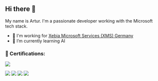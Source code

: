 ## Hi there :wave:

My name is Artur. I'm a passionate developer working with the Microsoft tech stack.

- :hammer: I'm working for [Xebia Microsoft Services (XMS) Germany](https://xebia.com/about-us)
- :seedling: I’m currently learning AI

### :medal_sports: Certifications:

![](https://images.credly.com/size/150x150/images/be8fcaeb-c769-4858-b567-ffaaa73ce8cf/image.png)

[<img src="https://images.credly.com/size/150x150/images/024d0122-724d-4c5a-bd83-cfe3c4b7a073/image.png">](https://www.credly.com/badges/dca49898-11f6-456c-9ddf-09396383055e/public_url)
[<img src="https://images.credly.com/size/150x150/images/89efc3e7-842b-4790-b09b-9ea5efc71ec3/image.png">](https://www.credly.com/badges/5e26e396-92c6-4dcb-a9f2-fa6f87229b99/public_url)
[<img src="https://images.credly.com/size/150x150/images/c9ed294b-f8ac-48fa-a8c3-96dab1f110f2/image.png">](https://www.credly.com/badges/3750b88e-07eb-4a34-b053-476aec5da1f9/public_url)
[<img src="https://images.credly.com/size/150x150/images/34880f37-8ec8-4542-a78a-73ba6647208e/image.png">](https://www.credly.com/badges/2e54a8ee-f221-4350-bb9d-50591fb2bc29/public_url)
